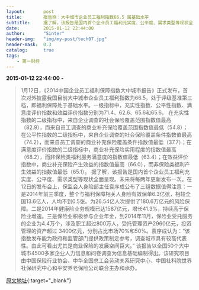 ```yaml
---
layout:       post
title:        报告称：大中城市企业员工福利指数66.5 属基础水平
subtitle:     据了解，该报告是国内首个企业员工福利充实度、公平度、需求类型等现状全面呈现。未来将每两年更新发布一次。
date:         2015-01-12 22:44:00
author:       "Sinter"
header-img:   "img/my-post/tech07.jpg"
header-mask:  0.3
catalog:      true
tags:
    - 第一财经
---
```


**2015-01-12 22:44:00**  **-**

> 1月12日，《2014中国企业员工福利保障指数大中城市报告》正式发布，首次对外披露我国目前大中城市企业员工福利指数为66.5，处于评级基准第三档，即福利保障处于基础水平。一级指标中，充实性指数、公平性指数、满意度评价指数和效益评价指数分别为71.4、62.6、65.6和65.6。
在充实性指数的二级指标中，来自企业调查的社会保险覆盖范围指数值最高（82.9），而来自员工调查的商业补充保险覆盖范围指数值最低（54.8）；在公平性指数的二级指标中，来自企业调查的社会保险覆盖条件指数值最高（74.2），而来自员工调查的商业补充保险覆盖条件指数值最低（37.7）；在满意度评价指数的二级指标中，商业补充保险实用程度的指数值最高（68.2），而非保险类福利服务满意度的指数值最低（63.4）；在效益评价指数中，商业补充保险产生效益的指数值最高（66.0），而非保险类福利产生效益的指数值最低（65.1）。
据了解，该报告是国内首个企业员工福利充实度、公平度、需求类型等现状全面呈现。未来将每两年更新发布一次。在12日的发布会上，保监会人身险部主任袁序成公布了三组数据值得注意：一是2014年前三季度，整个与福利保障相关人身险有效保单6.3亿张，相较全国13.6亿人，人均不到0.5张。为26.54亿人次提供了180.6万亿元的风险保障。二是2014年健康险业务规模已达1587亿元，增长41.3%，持续高于保险业增速。三是保险业积极参与企业年金，到2014年11月，保险业受托服务的企业为4.4万个，涉及职工超过800万人，受托管理资产2960亿元，投资管理的资产超过 3400亿元，分别占比市场70%和50%。袁序成认为：“该指数发布能为政府和监管部门提供政策制定参考，调查城市具有较高代表性。由此可看出尤其是商业保险的发展空间巨大。”
该报告以全国50个大中城市4500多家企业人力信息和问卷调查为信息基础编制得出。该研究项目由中国保险行业协会、中华全国总工会劳动关系研究中心、中国社科院世界社保研究中心和平安养老保险公司联合主办和承办。

[原文地址](http://www.yicai.com/news/4062626.html){:target="_blank"}


